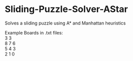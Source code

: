 # Sliding-Puzzle-Solver-AStar
Solves a sliding puzzle using A* and Manhattan heuristics  

Example Boards in .txt files:  
3 3  
 8 7 6  
 5 4 3  
 2 1 0  
 
